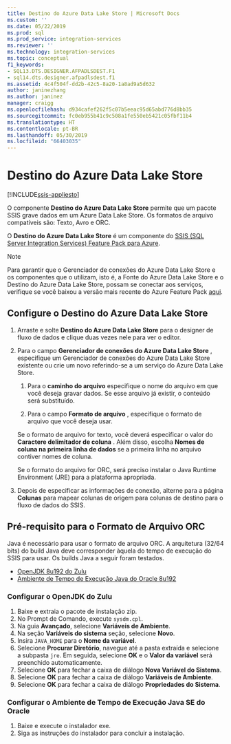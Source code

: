 ```yaml
---
title: Destino do Azure Data Lake Store | Microsoft Docs
ms.custom: ''
ms.date: 05/22/2019
ms.prod: sql
ms.prod_service: integration-services
ms.reviewer: ''
ms.technology: integration-services
ms.topic: conceptual
f1_keywords:
- SQL13.DTS.DESIGNER.AFPADLSDEST.F1
- sql14.dts.designer.afpadlsdest.f1
ms.assetid: 4c4f504f-dd2b-42c5-8a20-1a8ad9a5d632
author: janinezhang
ms.author: janinez
manager: craigg
ms.openlocfilehash: d934cafef262f5c07b5eeac95d65abd776d8bb35
ms.sourcegitcommit: fc0eb955b41c9c508a1fe550eb5421c05fbf11b4
ms.translationtype: HT
ms.contentlocale: pt-BR
ms.lasthandoff: 05/30/2019
ms.locfileid: "66403035"
---
```

# <a name="azure-data-lake-store-destination"></a>Destino do Azure Data Lake Store

[!INCLUDE[ssis-appliesto](../../includes/ssis-appliesto-ssvrpluslinux-asdb-asdw-xxx.md)]


  O componente **Destino do Azure Data Lake Store** permite que um pacote SSIS grave dados em um Azure Data Lake Store. Os formatos de arquivo compatíveis são: Texto, Avro e ORC. 
  
 O **Destino do Azure Data Lake Store** é um componente do [SSIS (SQL Server Integration Services) Feature Pack para Azure](../../integration-services/azure-feature-pack-for-integration-services-ssis.md).
 
> [!NOTE]
> Para garantir que o Gerenciador de conexões do Azure Data Lake Store e os componentes que o utilizam, isto é, a Fonte do Azure Data Lake Store e o Destino do Azure Data Lake Store, possam se conectar aos serviços, verifique se você baixou a versão mais recente do Azure Feature Pack [aqui](https://www.microsoft.com/download/details.aspx?id=49492). 

## <a name="configure-the-azure-data-lake-store-destination"></a>Configure o Destino do Azure Data Lake Store  
1. Arraste e solte **Destino do Azure Data Lake Store** para o designer de fluxo de dados e clique duas vezes nele para ver o editor.  

2.  Para o campo **Gerenciador de conexões do Azure Data Lake Store** , especifique um Gerenciador de conexões do Azure Data Lake Store existente ou crie um novo referindo-se a um serviço do Azure Data Lake Store.  
  
    1.  Para o **caminho do arquivo** especifique o nome do arquivo em que você deseja gravar dados. Se esse arquivo já existir, o conteúdo será substituído.  
  
    2.  Para o campo **Formato de arquivo** , especifique o formato de arquivo que você deseja usar.  
  
       Se o formato de arquivo for texto, você deverá especificar o valor do **Caractere delimitador de coluna** . Além disso, escolha **Nomes de coluna na primeira linha de dados** se a primeira linha no arquivo contiver nomes de coluna.  

       Se o formato do arquivo for ORC, será preciso instalar o Java Runtime Environment (JRE) para a plataforma apropriada.
  
3.  Depois de especificar as informações de conexão, alterne para a página **Colunas** para mapear colunas de origem para colunas de destino para o fluxo de dados do SSIS.  

## <a name="prerequisite-for-orc-file-format"></a>Pré-requisito para o Formato de Arquivo ORC
Java é necessário para usar o formato de arquivo ORC.
A arquitetura (32/64 bits) do build Java deve corresponder àquela do tempo de execução do SSIS para usar.
Os builds Java a seguir foram testados.

- [OpenJDK 8u192 do Zulu](https://www.azul.com/downloads/zulu/zulu-windows/)
- [Ambiente de Tempo de Execução Java do Oracle 8u192](https://www.oracle.com/technetwork/java/javase/downloads/java-archive-javase8-2177648.html)

### <a name="set-up-zulus-openjdk"></a>Configurar o OpenJDK do Zulu
1. Baixe e extraia o pacote de instalação zip.
2. No Prompt de Comando, execute `sysdm.cpl`.
3. Na guia **Avançado**, selecione **Variáveis de Ambiente**.
4. Na seção **Variáveis do sistema** seção, selecione **Novo**.
5. Insira `JAVA_HOME` para o **Nome da variável**.
6. Selecione **Procurar Diretório**, navegue até a pasta extraída e selecione a subpasta `jre`.
   Em seguida, selecione **OK** e o **Valor da variável** será preenchido automaticamente.
7. Selecione **OK** para fechar a caixa de diálogo **Nova Variável do Sistema**.
8. Selecione **OK** para fechar a caixa de diálogo **Variáveis de Ambiente**.
9. Selecione **OK** para fechar a caixa de diálogo **Propriedades do Sistema**.

### <a name="set-up-oracles-java-se-runtime-environment"></a>Configurar o Ambiente de Tempo de Execução Java SE do Oracle
1. Baixe e execute o instalador exe.
2. Siga as instruções do instalador para concluir a instalação.